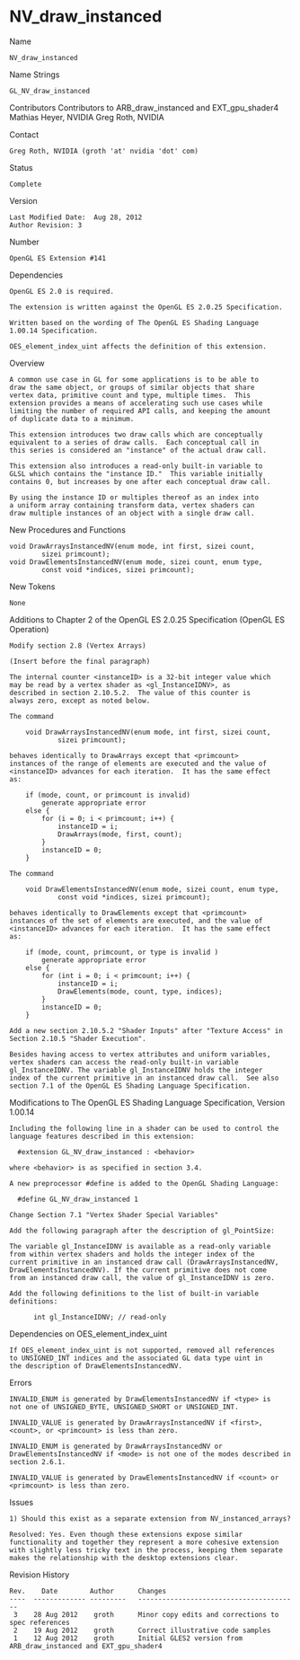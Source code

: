 # NV_draw_instanced

Name

    NV_draw_instanced

Name Strings

    GL_NV_draw_instanced

Contributors
    Contributors to ARB_draw_instanced and EXT_gpu_shader4
    Mathias Heyer, NVIDIA
    Greg Roth, NVIDIA

Contact

    Greg Roth, NVIDIA (groth 'at' nvidia 'dot' com)

Status

    Complete

Version

    Last Modified Date:  Aug 28, 2012
    Author Revision: 3

Number

    OpenGL ES Extension #141

Dependencies

    OpenGL ES 2.0 is required.

    The extension is written against the OpenGL ES 2.0.25 Specification.

    Written based on the wording of The OpenGL ES Shading Language
    1.00.14 Specification.

    OES_element_index_uint affects the definition of this extension.

Overview

    A common use case in GL for some applications is to be able to
    draw the same object, or groups of similar objects that share
    vertex data, primitive count and type, multiple times.  This
    extension provides a means of accelerating such use cases while
    limiting the number of required API calls, and keeping the amount
    of duplicate data to a minimum.

    This extension introduces two draw calls which are conceptually
    equivalent to a series of draw calls.  Each conceptual call in
    this series is considered an "instance" of the actual draw call.

    This extension also introduces a read-only built-in variable to
    GLSL which contains the "instance ID."  This variable initially
    contains 0, but increases by one after each conceptual draw call.

    By using the instance ID or multiples thereof as an index into
    a uniform array containing transform data, vertex shaders can
    draw multiple instances of an object with a single draw call.

New Procedures and Functions

    void DrawArraysInstancedNV(enum mode, int first, sizei count,
            sizei primcount);
    void DrawElementsInstancedNV(enum mode, sizei count, enum type,
            const void *indices, sizei primcount);

New Tokens

    None

Additions to Chapter 2 of the OpenGL ES 2.0.25 Specification
(OpenGL ES Operation)

    Modify section 2.8 (Vertex Arrays)

    (Insert before the final paragraph)

    The internal counter <instanceID> is a 32-bit integer value which
    may be read by a vertex shader as <gl_InstanceIDNV>, as
    described in section 2.10.5.2.  The value of this counter is
    always zero, except as noted below.

    The command

        void DrawArraysInstancedNV(enum mode, int first, sizei count,
                sizei primcount);

    behaves identically to DrawArrays except that <primcount>
    instances of the range of elements are executed and the value of
    <instanceID> advances for each iteration.  It has the same effect
    as:

        if (mode, count, or primcount is invalid)
            generate appropriate error
        else {
            for (i = 0; i < primcount; i++) {
                instanceID = i;
                DrawArrays(mode, first, count);
            }
            instanceID = 0;
        }

    The command

        void DrawElementsInstancedNV(enum mode, sizei count, enum type,
                const void *indices, sizei primcount);

    behaves identically to DrawElements except that <primcount>
    instances of the set of elements are executed, and the value of
    <instanceID> advances for each iteration.  It has the same effect
    as:

        if (mode, count, primcount, or type is invalid )
            generate appropriate error
        else {
            for (int i = 0; i < primcount; i++) {
                instanceID = i;
                DrawElements(mode, count, type, indices);
            }
            instanceID = 0;
        }

    Add a new section 2.10.5.2 "Shader Inputs" after "Texture Access" in
    Section 2.10.5 "Shader Execution".

    Besides having access to vertex attributes and uniform variables,
    vertex shaders can access the read-only built-in variable
    gl_InstanceIDNV. The variable gl_InstanceIDNV holds the integer
    index of the current primitive in an instanced draw call.  See also
    section 7.1 of the OpenGL ES Shading Language Specification.


Modifications to The OpenGL ES Shading Language Specification, Version
1.00.14

    Including the following line in a shader can be used to control the
    language features described in this extension:

      #extension GL_NV_draw_instanced : <behavior>

    where <behavior> is as specified in section 3.4.

    A new preprocessor #define is added to the OpenGL Shading Language:

      #define GL_NV_draw_instanced 1

    Change Section 7.1 "Vertex Shader Special Variables"

    Add the following paragraph after the description of gl_PointSize:

    The variable gl_InstanceIDNV is available as a read-only variable
    from within vertex shaders and holds the integer index of the
    current primitive in an instanced draw call (DrawArraysInstancedNV,
    DrawElementsInstancedNV). If the current primitive does not come
    from an instanced draw call, the value of gl_InstanceIDNV is zero.

    Add the following definitions to the list of built-in variable definitions:

          int gl_InstanceIDNV; // read-only


Dependencies on OES_element_index_uint

    If OES_element_index_uint is not supported, removed all references
    to UNSIGNED_INT indices and the associated GL data type uint in
    the description of DrawElementsInstancedNV.

Errors

    INVALID_ENUM is generated by DrawElementsInstancedNV if <type> is
    not one of UNSIGNED_BYTE, UNSIGNED_SHORT or UNSIGNED_INT.

    INVALID_VALUE is generated by DrawArraysInstancedNV if <first>,
    <count>, or <primcount> is less than zero.

    INVALID_ENUM is generated by DrawArraysInstancedNV or
    DrawElementsInstancedNV if <mode> is not one of the modes described in
    section 2.6.1.

    INVALID_VALUE is generated by DrawElementsInstancedNV if <count> or
    <primcount> is less than zero.

Issues

    1) Should this exist as a separate extension from NV_instanced_arrays?

    Resolved: Yes. Even though these extensions expose similar
    functionality and together they represent a more cohesive extension
    with slightly less tricky text in the process, keeping them separate
    makes the relationship with the desktop extensions clear.

Revision History

    Rev.    Date        Author      Changes
    ----  ------------- ---------   ----------------------------------------
     3    28 Aug 2012    groth      Minor copy edits and corrections to spec references
     2    19 Aug 2012    groth      Correct illustrative code samples
     1    12 Aug 2012    groth      Initial GLES2 version from ARB_draw_instanced and EXT_gpu_shader4

